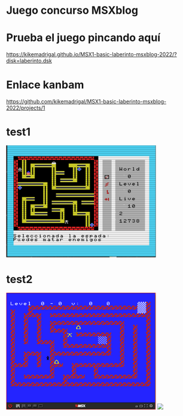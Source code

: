 # Juego concurso MSXblog
# Prueba el juego pincando aquí

https://kikemadrigal.github.io/MSX1-basic-laberinto-msxblog-2022/?disk=laberinto.dsk

# Enlace kanbam

https://github.com/kikemadrigal/MSX1-basic-laberinto-msxblog-2022/projects/1


# test1
<img src=docs/1-1.PNG width=400px>


# test2

<img src=docs/2-1.PNG width=400px>

<img src=images/2-2.PNG width=400px>



